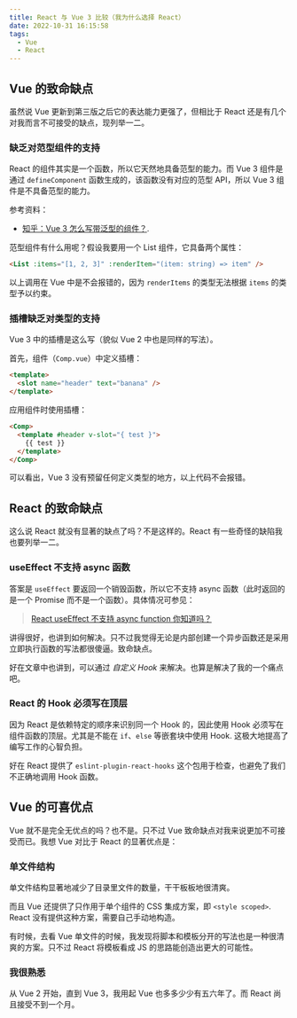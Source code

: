 ```yaml
---
title: React 与 Vue 3 比较（我为什么选择 React）
date: 2022-10-31 16:15:58
tags:
  - Vue
  - React
---
```


## Vue 的致命缺点

虽然说 Vue 更新到第三版之后它的表达能力更强了，但相比于 React 还是有几个对我而言不可接受的缺点，现列举一二。

<!-- more -->

### 缺乏对范型组件的支持

React 的组件其实是一个函数，所以它天然地具备范型的能力。而 Vue 3 组件是通过 `defineComponent` 函数生成的，该函数没有对应的范型 API，所以 Vue 3 组件是不具备范型的能力。

参考资料：

- [知乎：Vue 3 怎么写带泛型的组件？](https://www.zhihu.com/question/440637299).

范型组件有什么用呢？假设我要用一个 List 组件，它具备两个属性：

```html
<List :items="[1, 2, 3]" :renderItem="(item: string) => item" />
```

以上调用在 Vue 中是不会报错的，因为 `renderItems` 的类型无法根据 `items` 的类型予以约束。

### 插槽缺乏对类型的支持

Vue 3 中的插槽是这么写（貌似 Vue 2 中也是同样的写法）。

首先，组件（`Comp.vue`）中定义插槽：

```html
<template>
  <slot name="header" text="banana" />
</template>
```

应用组件时使用插槽：

```html
<Comp>
  <template #header v-slot="{ test }">
    {{ test }}
  </template>
</Comp>
```

可以看出，Vue 3 没有预留任何定义类型的地方，以上代码不会报错。

## React 的致命缺点

这么说 React 就没有显著的缺点了吗？不是这样的。React 有一些奇怪的缺陷我也要列举一二。

### useEffect 不支持 async 函数

答案是 `useEffect` 要返回一个销毁函数，所以它不支持 async 函数（此时返回的是一个 Promise 而不是一个函数）。具体情况可参见：

> [React useEffect 不支持 async function 你知道吗？](https://zhuanlan.zhihu.com/p/425129987)

讲得很好，也讲到如何解决。只不过我觉得无论是内部创建一个异步函数还是采用立即执行函数的写法都很傻逼。致命缺点。

好在文章中也讲到，可以通过 *自定义 Hook* 来解决。也算是解决了我的一个痛点吧。

### React 的 Hook 必须写在顶层

因为 React 是依赖特定的顺序来识别同一个 Hook 的，因此使用 Hook 必须写在组件函数的顶层。尤其是不能在 `if`、`else` 等嵌套块中使用 Hook. 这极大地提高了编写工作的心智负担。

好在 React 提供了 `eslint-plugin-react-hooks` 这个包用于检查，也避免了我们不正确地调用 Hook 函数。

## Vue 的可喜优点

Vue 就不是完全无优点的吗？也不是。只不过 Vue 致命缺点对我来说更加不可接受而已。我想 Vue 对比于 React 的显著优点是：

### 单文件结构

单文件结构显著地减少了目录里文件的数量，干干板板地很清爽。

而且 Vue 还提供了只作用于单个组件的 CSS 集成方案，即 `<style scoped>`. React 没有提供这种方案，需要自己手动地构造。

有时候，去看 Vue 单文件的时候，我发现将脚本和模板分开的写法也是一种很清爽的方案。只不过 React 将模板看成 JS 的思路能创造出更大的可能性。

### 我很熟悉

从 Vue 2 开始，直到 Vue 3，我用起 Vue 也多多少少有五六年了。而 React 尚且接受不到一个月。
